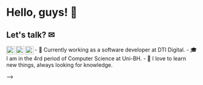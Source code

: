 # Hello, guys! 🧠

## Let's talk? ✉

<body>
        <div>
        <span href="https://www.linkedin.com/in/fabiana-quelott-900904158/">
            <img align="left" alt="LinkedIN" width="22px" src="https://i.pinimg.com/originals/58/99/22/589922e187ab719d0afa9c4c2993019b.png" />
        <span/>
            <span href="mailto:fabianaquelott@gmail.com">
            <img align="left" alt="Email" width="22px" src="https://cdn4.iconfinder.com/data/icons/free-colorful-icons/360/gmail.png" />
        <span/>
                <span href="https://api.whatsapp.com/send?phone=5531997804817">
            <img align="left" alt="WhatsApp" width="22px" src="https://toppng.com/public/uploads/thumbnail/whatsapp-logo-png-transparent-logo-whatsapp-115628966244xsiz4ydhh.png" />
        <span/>
        </div>
</body>
 
<footer>
    - 🔭 Currently working as a software developer at DTI Digital.
- 🎓 I am in the 4rd period of Computer Science at Uni-BH.
- 💬 I love to learn new things, always looking for knowledge.

-->        
</footer>
                        

